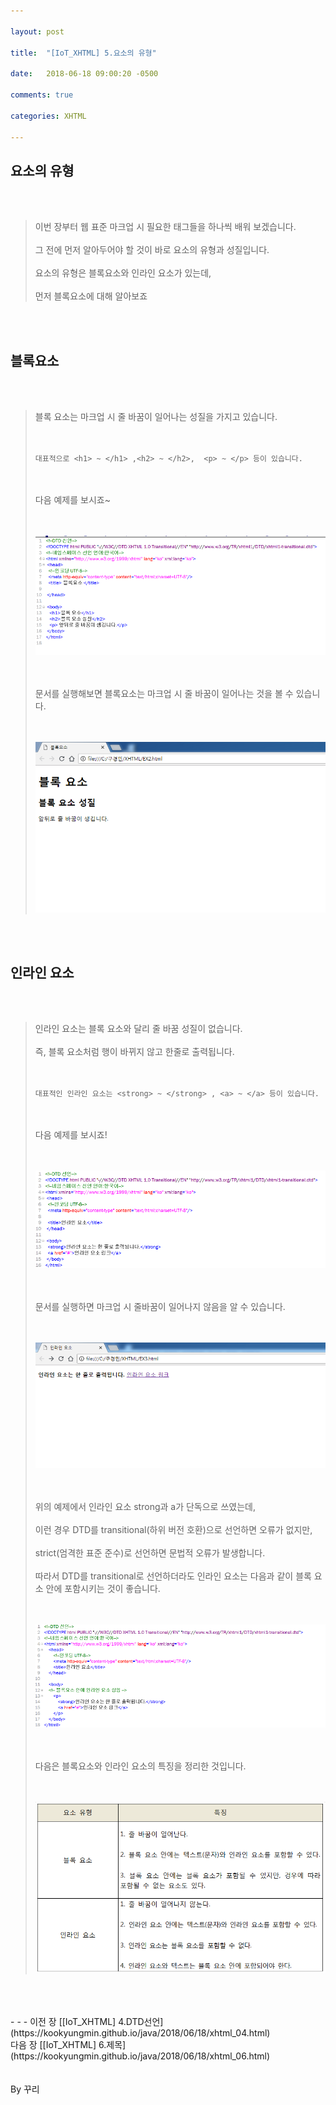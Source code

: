 ```yaml
---

layout: post

title:  "[IoT_XHTML] 5.요소의 유형"

date:   2018-06-18 09:00:20 -0500

comments: true

categories: XHTML

---
```


## 요소의 유형

<br>
<br>

>이번 장부터 웹 표준 마크업 시 필요한 태그들을 하나씩 배워 보겠습니다.
><br>
><br>
>그 전에 먼저 알아두어야 할 것이 바로 요소의 유형과 성질입니다.
><br>
><br>
>요소의 유형은 블록요소와 인라인 요소가 있는데,
><br>
><br>
>먼저 블록요소에 대해 알아보죠

<br>
<br>

## 블록요소

<br>
<br>

>블록 요소는 마크업 시 줄 바꿈이 일어나는 성질을 가지고 있습니다.
><br>
><br>
><br>
>
>```
>대표적으로 <h1> ~ </h1> ,<h2> ~ </h2>,  <p> ~ </p> 등이 있습니다.
>```
>
><br>
><br>
>다음 예제를 보시죠~
><br>
><br>
><br>
>
>![image](/image/XHTML_image/xhtml_image_05.png)
>
><br>
><br>
>문서를 실행해보면 블록요소는 마크업 시 줄 바꿈이 일어나는 것을 볼 수 있습니다.
><br>
><br>
><br>
>
>![image](/image/XHTML_image/xhtml_image_06.png)

<br>
<br>

## 인라인 요소

<br>
<br>

>인라인 요소는 블록 요소와 달리 줄 바꿈 성질이 없습니다. 
><br>
><br>
>즉, 블록 요소처럼 행이 바뀌지 않고 한줄로 출력됩니다.
><br>
><br>
><br>
>
>```
>대표적인 인라인 요소는 <strong> ~ </strong> , <a> ~ </a> 등이 있습니다.
>```
>
><br>
><br>
>다음 예제를 보시죠!
><br>
><br>
><br>
>
>![image](/image/XHTML_image/xhtml_image_07.png)
>
><br>
><br>
>문서를 실행하면 마크업 시 줄바꿈이 일어나지 않음을 알 수 있습니다.
><br>
><br>
><br>
>
>![image](/image/XHTML_image/xhtml_image_08.png)
>
><br>
><br>
>위의 예제에서 인라인 요소 strong과 a가 단독으로 쓰였는데, 
><br>
><br>
>이런 경우 DTD를 transitional(하위 버전 호환)으로 선언하면 오류가 없지만,
><br>
><br>
>strict(엄격한 표준 준수)로 선언하면 문법적 오류가 발생합니다.
><br>
><br>
>따라서 DTD를 transitional로 선언하더라도 인라인 요소는 다음과 같이 블록 요소 안에 포함시키는 것이 좋습니다.
><br>
><br>
><br>
>
>![image](/image/XHTML_image/xhtml_image_09.png)
>
><br>
><br>
>다음은 블록요소와 인라인 요소의 특징을 정리한 것입니다.
><br>
><br>
><br>
>
>![image](/image/XHTML_image/xhtml_image_10.png)

<br>
<br>
<br>
- - -
이전 장 [[IoT_XHTML] 4.DTD선언](https://kookyungmin.github.io/java/2018/06/18/xhtml_04.html)
<br>
다음 장 [[IoT_XHTML] 6.제목](https://kookyungmin.github.io/java/2018/06/18/xhtml_06.html)


<br>
<br>
<br>
By 꾸리
